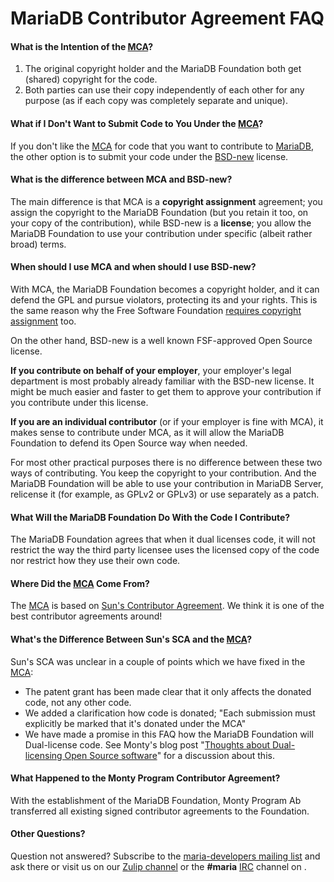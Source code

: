 
# MariaDB Contributor Agreement FAQ


#### What is the Intention of the [MCA](mca.md)?


1. The original copyright holder and the MariaDB Foundation both get (shared) 
 copyright for the code.
1. Both parties can use their copy independently of each other for any purpose
 (as if each copy was completely separate and unique).


#### What if I Don't Want to Submit Code to You Under the [MCA](mca.md)?


If you don't like the [MCA](mca.md) for code that you want to contribute to
[MariaDB](https://mariadb.org), the other option is to submit your code under
the [BSD-new](https://en.wikipedia.org/wiki/BSD_licenses) license.


#### What is the difference between MCA and BSD-new?


The main difference is that MCA is a **copyright assignment** agreement; you assign the copyright to the MariaDB Foundation (but you retain it too, on your copy of the contribution), while BSD-new is a **license**; you allow the MariaDB Foundation to use your contribution under specific (albeit rather broad) terms.


#### When should I use MCA and when should I use BSD-new?


With MCA, the MariaDB Foundation becomes a copyright holder, and it can defend the GPL
and pursue violators, protecting its and your rights. This is the same reason why the
Free Software Foundation
[requires copyright assignment](https://www.gnu.org/licenses/why-assign.html) too.


On the other hand, BSD-new is a well known FSF-approved Open Source license.


**If you contribute on behalf of your employer**, your employer's legal department is most probably already familiar with the BSD-new license. It might be much easier and faster to get them to approve your
contribution if you contribute under this license.


**If you are an individual contributor** (or if your employer is fine with MCA), it makes sense to contribute under MCA, as it will allow the MariaDB Foundation to defend its Open Source way when needed.


For most other practical purposes there is no difference between these two ways of contributing. You keep the copyright to your contribution. And the MariaDB Foundation will be able to use your contribution in MariaDB Server, relicense it (for example, as GPLv2 or GPLv3) or use separately as a patch.


#### What Will the MariaDB Foundation Do With the Code I Contribute?


The MariaDB Foundation agrees that when it dual licenses code, it will not
restrict the way the third party licensee uses the licensed copy of the code
nor restrict how they use their own code.


#### Where Did the [MCA](mca.md) Come From?


The [MCA](mca.md) is based on 
[Sun's Contributor Agreement](https://www.netbeans.org/about/legal/ca.html). 
We think it is one of the best contributor agreements around!


#### What's the Difference Between Sun's SCA and the [MCA](mca.md)?


Sun's SCA was unclear in a couple of points which we have fixed in the [MCA](mca.md):


* The patent grant has been made clear that it only affects the donated code, 
 not any other code.
* We added a clarification how code is donated; "Each submission must 
 explicitly be marked that it's donated under the MCA"
* We have made a promise in this FAQ how the MariaDB Foundation will
 Dual-license code. See Monty's blog post
 "[Thoughts about Dual-licensing Open Source software](https://monty-says.blogspot.com/2009/08/thoughts-about-dual-licensing-open.html)" for a discussion about this.


#### What Happened to the Monty Program Contributor Agreement?


With the establishment of the MariaDB Foundation, Monty Program Ab transferred
all existing signed contributor agreements to the Foundation.


#### Other Questions?


Question not answered? Subscribe to the
[maria-developers mailing list](https://launchpad.net/~maria-developers) 
and ask there or visit us on our [Zulip channel](https://mariadb.zulipchat.com) or the **#maria** [IRC](/en/irc/) channel on [](https://libera.chat/).

